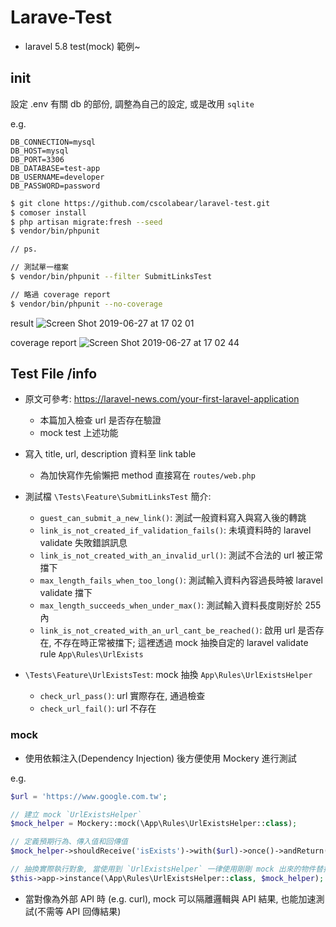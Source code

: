 # Larave-Test

- laravel 5.8 test(mock) 範例~

## init
設定 .env 有關 db 的部份, 調整為自己的設定, 或是改用 `sqlite`

e.g.
```environments
DB_CONNECTION=mysql
DB_HOST=mysql
DB_PORT=3306
DB_DATABASE=test-app
DB_USERNAME=developer
DB_PASSWORD=password
```


```bash
$ git clone https://github.com/cscolabear/laravel-test.git
$ comoser install
$ php artisan migrate:fresh --seed
$ vendor/bin/phpunit

// ps.

// 測試單一檔案
$ vendor/bin/phpunit --filter SubmitLinksTest

// 略過 coverage report
$ vendor/bin/phpunit --no-coverage
```
result
![Screen Shot 2019-06-27 at 17 02 01](https://user-images.githubusercontent.com/4863629/60253114-23212280-98fe-11e9-94c7-0522b5cabe07.png)

coverage report
![Screen Shot 2019-06-27 at 17 02 44](https://user-images.githubusercontent.com/4863629/60253115-23212280-98fe-11e9-9a8c-eafe9c3dd3ea.png)


## Test File /info
- 原文可參考: https://laravel-news.com/your-first-laravel-application
  - 本篇加入檢查 url 是否存在驗證
  -  mock test 上述功能
- 寫入 title, url, description 資料至 link table
  - 為加快寫作先偷懶把 method 直接寫在 `routes/web.php`
- 測試檔 `\Tests\Feature\SubmitLinksTest` 簡介:
   - `guest_can_submit_a_new_link()`: 測試一般資料寫入與寫入後的轉跳
   - `link_is_not_created_if_validation_fails()`: 未填資料時的 laravel validate 失敗錯誤訊息
   - `link_is_not_created_with_an_invalid_url()`: 測試不合法的 url 被正常擋下
   - `max_length_fails_when_too_long()`: 測試輸入資料內容過長時被 laravel validate 擋下
   - `max_length_succeeds_when_under_max()`: 測試輸入資料長度剛好於 255 內
   - `link_is_not_created_with_an_url_cant_be_reached()`: 啟用 url 是否存在, 不存在時正常被擋下; 這裡透過 mock 抽換自定的 laravel validate rule `App\Rules\UrlExists`

- `\Tests\Feature\UrlExistsTest`: mock 抽換 `App\Rules\UrlExistsHelper`
  - `check_url_pass()`: url 實際存在, 通過檢查
  - `check_url_fail()`: url 不存在

### mock
 - 使用依賴注入(Dependency Injection) 後方便使用 Mockery 進行測試

e.g.
```php
$url = 'https://www.google.com.tw';

// 建立 mock `UrlExistsHelper`
$mock_helper = Mockery::mock(\App\Rules\UrlExistsHelper::class);

// 定義預期行為、傳入值和回傳值
$mock_helper->shouldReceive('isExists')->with($url)->once()->andReturn(false);

// 抽換實際執行對象, 當使用到 `UrlExistsHelper` 一律使用剛剛 mock 出來的物件替換
$this->app->instance(\App\Rules\UrlExistsHelper::class, $mock_helper);

```

- 當對像為外部 API 時 (e.g. curl), mock 可以隔離邏輯與 API 結果, 也能加速測試(不需等 API 回傳結果)
